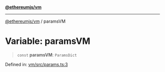 [**@ethereumjs/vm**](../README.md)

***

[@ethereumjs/vm](../README.md) / paramsVM

# Variable: paramsVM

> `const` **paramsVM**: `ParamsDict`

Defined in: [vm/src/params.ts:3](https://github.com/ethereumjs/ethereumjs-monorepo/blob/master/packages/vm/src/params.ts#L3)
